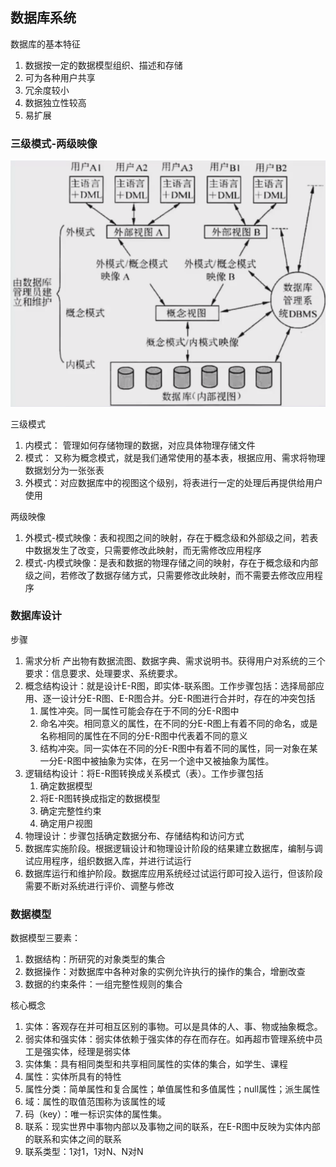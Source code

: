 ## 数据库系统
数据库的基本特征
1. 数据按一定的数据模型组织、描述和存储
2. 可为各种用户共享
3. 冗余度较小
4. 数据独立性较高
5. 易扩展

### 三级模式-两级映像

![img.png](1-4/3.1数据库三级模式.png)

三级模式
1. 内模式： 管理如何存储物理的数据，对应具体物理存储文件
2. 模式： 又称为概念模式，就是我们通常使用的基本表，根据应用、需求将物理数据划分为一张张表
3. 外模式：对应数据库中的视图这个级别，将表进行一定的处理后再提供给用户使用

两级映像
1. 外模式-模式映像：表和视图之间的映射，存在于概念级和外部级之间，若表中数据发生了改变，只需要修改此映射，而无需修改应用程序
2. 模式-内模式映像：是表和数据的物理存储之间的映射，存在于概念级和内部级之间，若修改了数据存储方式，只需要修改此映射，而不需要去修改应用程序

### 数据库设计
步骤
1. 需求分析 产出物有数据流图、数据字典、需求说明书。获得用户对系统的三个要求：信息要求、处理要求、系统要求。 
2. 概念结构设计：就是设计E-R图，即实体-联系图。工作步骤包括：选择局部应用、逐一设计分E-R图、E-R图合并。分E-R图进行合并时，存在的冲突包括
   1. 属性冲突。同一属性可能会存在于不同的分E-R图中
   2. 命名冲突。相同意义的属性，在不同的分E-R图上有着不同的命名，或是名称相同的属性在不同的分E-R图中代表着不同的意义
   3. 结构冲突。同一实体在不同的分E-R图中有着不同的属性，同一对象在某一分E-R图中被抽象为实体，在另一个途中又被抽象为属性。
3. 逻辑结构设计：将E-R图转换成关系模式（表）。工作步骤包括
   1. 确定数据模型
   2. 将E-R图转换成指定的数据模型
   3. 确定完整性约束
   4. 确定用户视图 
4. 物理设计：步骤包括确定数据分布、存储结构和访问方式
5. 数据库实施阶段。根据逻辑设计和物理设计阶段的结果建立数据库，编制与调试应用程序，组织数据入库，并进行试运行
6. 数据库运行和维护阶段。数据库应用系统经过试运行即可投入运行，但该阶段需要不断对系统进行评价、调整与修改

### 数据模型
数据模型三要素：
1. 数据结构：所研究的对象类型的集合
2. 数据操作：对数据库中各种对象的实例允许执行的操作的集合，增删改查
3. 数据的约束条件：一组完整性规则的集合

核心概念
1. 实体：客观存在并可相互区别的事物。可以是具体的人、事、物或抽象概念。
2. 弱实体和强实体：弱实体依赖于强实体的存在而存在。如再超市管理系统中员工是强实体，经理是弱实体
3. 实体集：具有相同类型和共享相同属性的实体的集合，如学生、课程
4. 属性：实体所具有的特性
5. 属性分类：简单属性和复合属性；单值属性和多值属性；null属性；派生属性
6. 域：属性的取值范围称为该属性的域
7. 码（key）：唯一标识实体的属性集。
8. 联系：现实世界中事物内部以及事物之间的联系，在E-R图中反映为实体内部的联系和实体之间的联系
9. 联系类型：1对1，1对N、N对N
